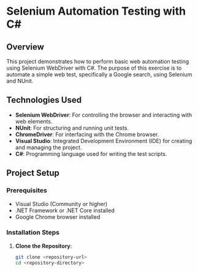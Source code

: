 # Selenium Automation Testing with C#

## Overview

This project demonstrates how to perform basic web automation testing using Selenium WebDriver with C#. The purpose of this exercise is to automate a simple web test, specifically a Google search, using Selenium and NUnit.

## Technologies Used

- **Selenium WebDriver**: For controlling the browser and interacting with web elements.
- **NUnit**: For structuring and running unit tests.
- **ChromeDriver**: For interfacing with the Chrome browser.
- **Visual Studio**: Integrated Development Environment (IDE) for creating and managing the project.
- **C#**: Programming language used for writing the test scripts.

## Project Setup

### Prerequisites

- Visual Studio (Community or higher)
- .NET Framework or .NET Core installed
- Google Chrome browser installed

### Installation Steps

1. **Clone the Repository**:
   ```bash
   git clone <repository-url>
   cd <repository-directory>
